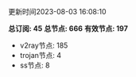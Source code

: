 更新时间2023-08-03 16:08:10

**总订阅: 45**
**总节点: 666**
**有效节点: 197**
- v2ray节点: 185
- trojan节点: 4
- ss节点: 8
